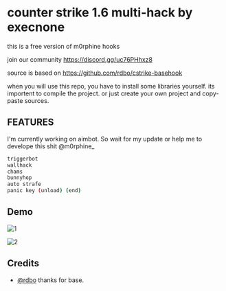 
# counter strike 1.6 multi-hack by execnone

this is a free version of m0rphine hooks 

join our community
https://discord.gg/uc76PHhxz8

source is based on https://github.com/rdbo/cstrike-basehook

when you will use this repo, you have to install some libraries yourself. its importent to compile the project.
or just create your own project and copy-paste sources.

## FEATURES

I'm currently working on aimbot. So wait for my update or help me to develope this shit @m0rphine_ 

```bash
triggerbot
wallhack
chams
bunnyhop
auto strafe
panic key (unload) (end)
```

  
## Demo

![1](https://github.com/execnone/simple-cs-16-multihack/assets/107500228/cfa28d87-a94c-4434-92db-6ee3abfde6b8)

![2](https://github.com/execnone/simple-cs-16-multihack/assets/107500228/bd35659c-53d0-4b43-9aa8-15fd848cae1a)

  
## Credits

- [@rdbo](https://github.com/rdbo) thanks for base.


